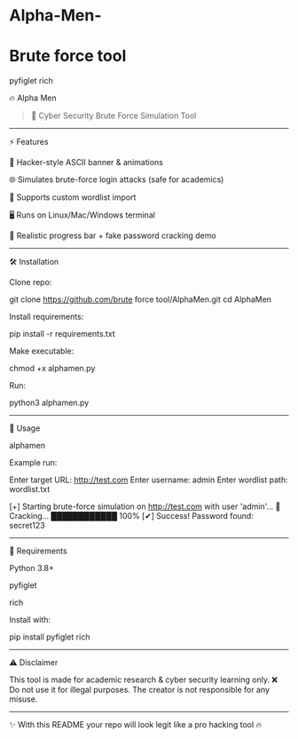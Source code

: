 # Alpha-Men-
# Brute force tool
pyfiglet
rich

🔥 Alpha Men

> 🚀 Cyber Security Brute Force Simulation Tool 








---

⚡ Features

🎨 Hacker-style ASCII banner & animations

🌐 Simulates brute-force login attacks (safe for academics)

📂 Supports custom wordlist import

🖥️ Runs on Linux/Mac/Windows terminal

🎯 Realistic progress bar + fake password cracking demo



---

🛠️ Installation

Clone repo:

git clone https://github.com/brute force tool/AlphaMen.git
cd AlphaMen

Install requirements:

pip install -r requirements.txt

Make executable:

chmod +x alphamen.py

Run:

python3 alphamen.py



---

📂 Usage

alphamen

Example run:

Enter target URL: http://test.com
Enter username: admin
Enter wordlist path: wordlist.txt

[+] Starting brute-force simulation on http://test.com with user 'admin'...
🔐 Cracking... ████████████ 100%
[✔] Success! Password found: secret123


---

📜 Requirements

Python 3.8+

pyfiglet

rich


Install with:

pip install pyfiglet rich


---

⚠️ Disclaimer

This tool is made for academic research & cyber security learning only.
❌ Do not use it for illegal purposes. The creator is not responsible for any misuse.


---

✨ With this README your repo will look legit like a pro hacking tool 🔥
